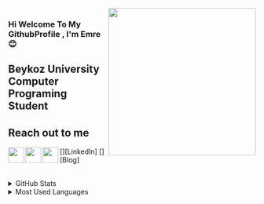 <img src="https://media.giphy.com/media/i4MAH84pqe2m2aVojc/source.gif" align="right" width="300" height="300" >

### Hi Welcome To My GithubProfile , I'm Emre :blush:

## Beykoz University Computer Programing Student


## Reach out to me 

[<img width="32" src="https://unpkg.com/simple-icons@v4/icons/instagram.svg" align="left"/>][Instagram]
[<img width="32" src="https://unpkg.com/simple-icons@v4/icons/linkedin.svg" align="left"/>][LinkedIn]
[<img width="32" src="https://unpkg.com/simple-icons@v4/icons/blogger.svg" align="left"/>][Blog]

[Instagram]:https://www.instagram.com/emrebalclr/

</br>
<details>
<summary>GitHub Stats</summary>
<img src="https://github-readme-stats.vercel.app/api?username=EmreBalcilar&theme=radical">

</details>

<details>
<summary>Most Used Languages</summary>
<img src="https://github-readme-stats.vercel.app/api/top-langs/?username=EmreBalcilar&layout=compact">

</details>
